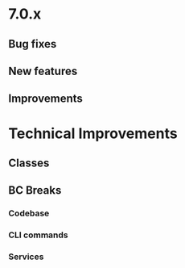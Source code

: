 # 7.0.x

## Bug fixes

## New features

## Improvements

# Technical Improvements

## Classes

## BC Breaks

### Codebase

### CLI commands

### Services
